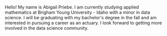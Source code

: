 Hello! My name is Abigail Priebe. I am currently studying applied mathematics at Brigham Young University - Idaho with a minor in data science. I will be graduating with my bachelor's degree in the fall and am interested in pursuing a career as an actuary. I look forward to getting more involved in the data science community. 
